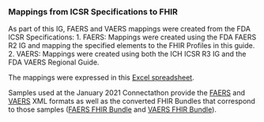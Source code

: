 <h3><a name="ICSR Mappings"></a>Mappings from ICSR Specifications to FHIR</h3>
<p>As part of this IG, FAERS and VAERS mappings were created from the FDA ICSR Specifications:
  1. FAERS: Mappings were created using the FDA FAERS R2 IG and mapping the specified elements to the FHIR Profiles in this guide.  
  2. VAERS: Mappings were created using both the ICH ICSR R3 IG and the FDA VAERS Regional Guide.</p>
<p>The mappings were expressed in this <a href="ICSR_Field_Listing_and_FHIR_Mapping.xlsx">Excel spreadsheet</a>.</p>
<p>Samples used at the January 2021 Connectathon provide the <a href="FAERS_EXAMPLE.xml">FAERS</a> and <a href="VAERS_EXAMPLE.xml">VAERS</a> XML formats as well as the converted FHIR Bundles that correspond to those samples (<a href="Bundle-ConnectathonFAERSBundle.html">FAERS FHIR Bundle</a> and <a href="Bundle-ConnectathonVAERSBundle.html">VAERS FHIR Bundle</a>).</p>

